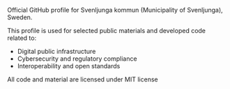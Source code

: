 Official GitHub profile for Svenljunga kommun (Municipality of Svenljunga), Sweden.

This profile is used for selected public materials and developed code related to:

- Digital public infrastructure
- Cybersecurity and regulatory compliance
- Interoperability and open standards

All code and material are licensed under MIT license
